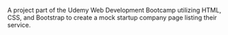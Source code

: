 A project part of the Udemy Web Development Bootcamp utilizing HTML, CSS, and Bootstrap to create a mock startup company page listing their service.
